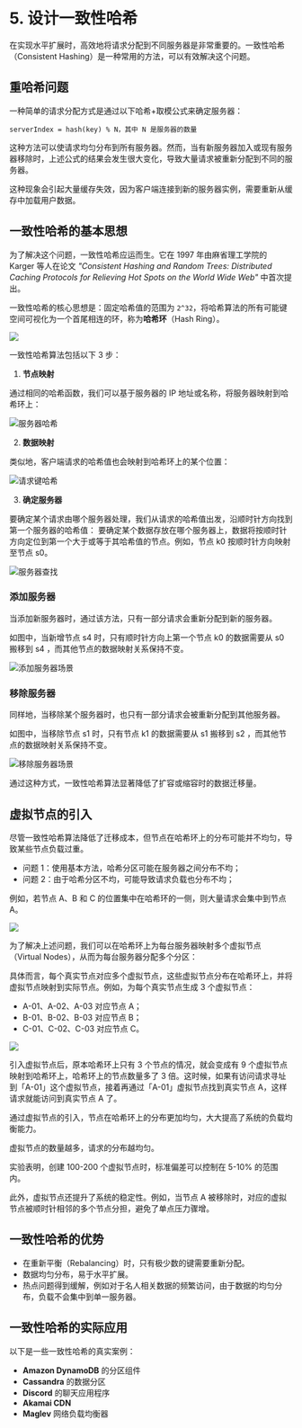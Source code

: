 # 5. 设计一致性哈希

在实现水平扩展时，高效地将请求分配到不同服务器是非常重要的。一致性哈希（Consistent Hashing）是一种常用的方法，可以有效解决这个问题。

## 重哈希问题

一种简单的请求分配方式是通过以下哈希+取模公式来确定服务器：

```
serverIndex = hash(key) % N，其中 N 是服务器的数量
```

这种方法可以使请求均匀分布到所有服务器。然而，当有新服务器加入或现有服务器移除时，上述公式的结果会发生很大变化，导致大量请求被重新分配到不同的服务器。

这种现象会引起大量缓存失效，因为客户端连接到新的服务器实例，需要重新从缓存中加载用户数据。

## 一致性哈希的基本思想

为了解决这个问题，一致性哈希应运而生。它在 1997 年由麻省理工学院的 Karger 等人在论文 _"Consistent Hashing and Random Trees: Distributed Caching Protocols for Relieving Hot Spots on the World Wide Web"_ 中首次提出。

一致性哈希的核心思想是：固定哈希值的范围为 `2^32`，将哈希算法的所有可能键空间可视化为一个首尾相连的环，称为**哈希环**（Hash Ring）。

![](../image/system-7.png)

一致性哈希算法包括以下 3 步：

1. **节点映射**

通过相同的哈希函数，我们可以基于服务器的 IP 地址或名称，将服务器映射到哈希环上：

![服务器哈希](../image/system-design-46.png)

2. **数据映射**

类似地，客户端请求的哈希值也会映射到哈希环上的某个位置：

![请求键哈希](../image/system-design-47.png)

3. **确定服务器**

要确定某个请求由哪个服务器处理，我们从请求的哈希值出发，沿顺时针方向找到第一个服务器的哈希值：
要确定某个数据存放在哪个服务器上，数据将按顺时针方向定位到第一个大于或等于其哈希值的节点。例如，节点 k0 按顺时针方向映射至节点 s0。

![服务器查找](../image/system-design-48.png)

### 添加服务器

当添加新服务器时，通过该方法，只有一部分请求会重新分配到新的服务器。

如图中，当新增节点 s4 时，只有顺时针方向上第一个节点 k0 的数据需要从 s0 搬移到 s4 ，而其他节点的数据映射关系保持不变。

![添加服务器场景](../image/system-design-49.png)

### 移除服务器

同样地，当移除某个服务器时，也只有一部分请求会被重新分配到其他服务器。

如图中，当移除节点 s1 时，只有节点 k1 的数据需要从 s1 搬移到 s2 ，而其他节点的数据映射关系保持不变。

![移除服务器场景](../image/system-design-50.png)

通过这种方式，一致性哈希算法显著降低了扩容或缩容时的数据迁移量。

## 虚拟节点的引入

尽管一致性哈希算法降低了迁移成本，但节点在哈希环上的分布可能并不均匀，导致某些节点负载过重。

- 问题 1：使用基本方法，哈希分区可能在服务器之间分布不均；
- 问题 2：由于哈希分区不均，可能导致请求负载也分布不均；

例如，若节点 A、B 和 C 的位置集中在哈希环的一侧，则大量请求会集中到节点 A。

![](../image/system-11.png)

为了解决上述问题，我们可以在哈希环上为每台服务器映射多个虚拟节点（Virtual Nodes），从而为每台服务器分配多个分区：

具体而言，每个真实节点对应多个虚拟节点，这些虚拟节点分布在哈希环上，并将虚拟节点映射到实际节点。例如，为每个真实节点生成 3 个虚拟节点：

- A-01、A-02、A-03 对应节点 A；
- B-01、B-02、B-03 对应节点 B；
- C-01、C-02、C-03 对应节点 C。

![](../image/system-12.png)

引入虚拟节点后，原本哈希环上只有 3 个节点的情况，就会变成有 9 个虚拟节点映射到哈希环上，哈希环上的节点数量多了 3 倍。这时候，如果有访问请求寻址到「A-01」这个虚拟节点，接着再通过「A-01」虚拟节点找到真实节点 A，这样请求就能访问到真实节点 A 了。

通过虚拟节点的引入，节点在哈希环上的分布更加均匀，大大提高了系统的负载均衡能力。

虚拟节点的数量越多，请求的分布越均匀。

实验表明，创建 100-200 个虚拟节点时，标准偏差可以控制在 5-10% 的范围内。

此外，虚拟节点还提升了系统的稳定性。例如，当节点 A 被移除时，对应的虚拟节点被顺时针相邻的多个节点分担，避免了单点压力骤增。

## 一致性哈希的优势

- 在重新平衡（Rebalancing）时，只有极少数的键需要重新分配。
- 数据均匀分布，易于水平扩展。
- 热点问题得到缓解，例如对于名人相关数据的频繁访问，由于数据的均匀分布，负载不会集中到单一服务器。

## 一致性哈希的实际应用

以下是一些一致性哈希的真实案例：

- **Amazon DynamoDB** 的分区组件
- **Cassandra** 的数据分区
- **Discord** 的聊天应用程序
- **Akamai CDN**
- **Maglev** 网络负载均衡器
